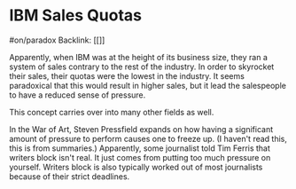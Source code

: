 # IBM Sales Quotas
#on/paradox 
Backlink: [[]]

Apparently, when IBM was at the height of its business size, they ran a system of sales contrary to the rest of the industry. In order to skyrocket their sales, their quotas were the lowest in the industry. 
It seems paradoxical that this would result in higher sales, but it lead the salespeople to have a reduced sense of pressure.

This concept carries over into many other fields as well. 

In the War of Art, Steven Pressfield expands on how having a significant amount of pressure to perform causes one to freeze up. (I haven't read this, this is from summaries.)
Apparently, some journalist told Tim Ferris that writers block isn't real. It just comes from putting too much pressure on yourself. Writers block is also typically worked out of most journalists because of their strict deadlines.